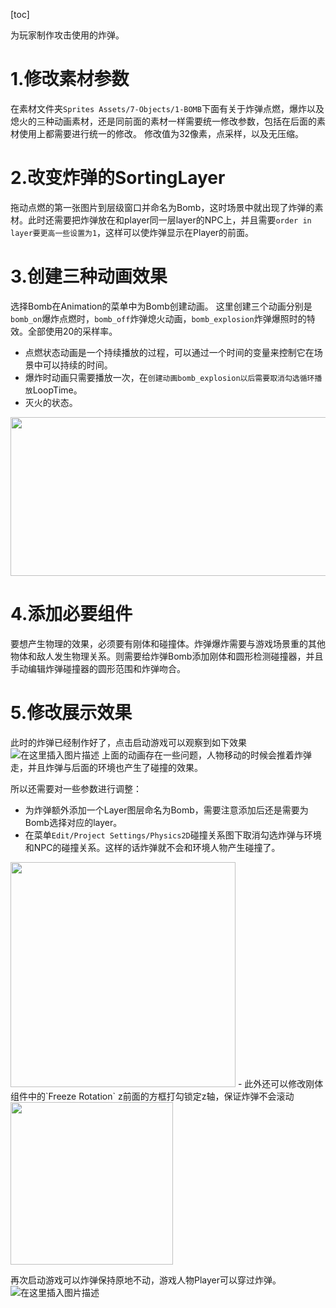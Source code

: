 [toc]

为玩家制作攻击使用的炸弹。

# 1.修改素材参数
在素材文件夹`Sprites Assets/7-Objects/1-BOMB`下面有关于炸弹点燃，爆炸以及熄火的三种动画素材，还是同前面的素材一样需要统一修改参数，包括在后面的素材使用上都需要进行统一的修改。
修改值为32像素，点采样，以及无压缩。

# 2.改变炸弹的SortingLayer
拖动点燃的第一张图片到层级窗口并命名为Bomb，这时场景中就出现了炸弹的素材。此时还需要把炸弹放在和player同一层layer的NPC上，并且需要`order in layer要更高一些设置为1`，这样可以使炸弹显示在Player的前面。

# 3.创建三种动画效果
选择Bomb在Animation的菜单中为Bomb创建动画。
这里创建三个动画分别是`bomb_on`爆炸点燃时，`bomb_off`炸弹熄火动画，`bomb_explosion`炸弹爆照时的特效。全部使用20的采样率。
- 点燃状态动画是一个持续播放的过程，可以通过一个时间的变量来控制它在场景中可以持续的时间。
- 爆炸时动画只需要播放一次，在`创建动画bomb_explosion以后需要取消勾选循环播放`LoopTime。
- 灭火的状态。


<img src="https://img-blog.csdnimg.cn/20201021152058623.png" width="550" height="254">

# 4.添加必要组件
要想产生物理的效果，必须要有刚体和碰撞体。炸弹爆炸需要与游戏场景重的其他物体和敌人发生物理关系。则需要给炸弹Bomb添加刚体和圆形检测碰撞器，并且手动编辑炸弹碰撞器的圆形范围和炸弹吻合。

# 5.修改展示效果
此时的炸弹已经制作好了，点击启动游戏可以观察到如下效果
![在这里插入图片描述](https://img-blog.csdnimg.cn/20201021152637881.gif#pic_center)
上面的动画存在一些问题，人物移动的时候会推着炸弹走，并且炸弹与后面的环境也产生了碰撞的效果。

所以还需要对一些参数进行调整：
- 为炸弹额外添加一个Layer图层命名为Bomb，需要注意添加后还是需要为Bomb选择对应的layer。
- 在菜单`Edit/Project Settings/Physics2D`碰撞关系图下取消勾选炸弹与环境和NPC的碰撞关系。这样的话炸弹就不会和环境人物产生碰撞了。
<img src="https://img-blog.csdnimg.cn/20201021153023324.png" width="360" heigth="240">
- 此外还可以修改刚体组件中的`Freeze Rotation` z前面的方框打勾锁定z轴，保证炸弹不会滚动 
<img src="https://img-blog.csdnimg.cn/20201021153653555.png" width="260" heigth="80">

再次启动游戏可以炸弹保持原地不动，游戏人物Player可以穿过炸弹。
![在这里插入图片描述](https://img-blog.csdnimg.cn/20201021153808105.gif#pic_center)

